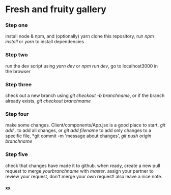 # Fresh and fruity gallery

### Step one
install node & npm, and (optionally) yarn
clone this repository, run *npm install* or *yarn* to install dependencies

### Step two
run the dev script using *yarn dev* or *npm run dev*, go to localhost3000 in the browser

### Step three
check out a new branch using *git checkout -b branchname*, or if the branch already exists, *git checkout branchname*

### Step four 
make some changes. Client/components/App.jsx is a good place to start.
*git add .* to add all changes, or *git add filename* to add only changes to a specific file,
*git commit -m 'message about changes',
*git push origin branchname*

### Step five
check that changes have made it to github. when ready, create a new pull request to merge *yourbranchname* with *master*. assign your partner to review your request, don't merge your own request! also leave a nice note. 

#### xx
